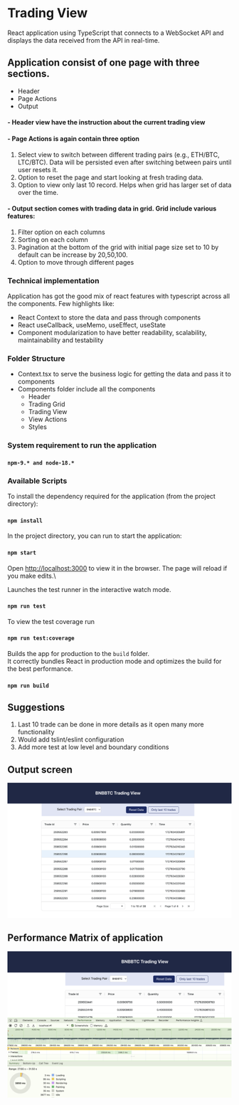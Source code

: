 # Trading View

React application using TypeScript that connects to a WebSocket API and displays the data received from the API in real-time.

## Application consist of one page with three sections.

- Header
- Page Actions
- Output

#### - Header view have the instruction about the current trading view

#### - Page Actions is again contain three option

1. Select view to switch between different trading pairs (e.g., ETH/BTC, LTC/BTC). Data will be persisted even after switching between pairs until user resets it.
2. Option to reset the page and start looking at fresh trading data.
3. Option to view only last 10 record. Helps when grid has larger set of data over the time.

#### - Output section comes with trading data in grid. Grid include various features:

1. Filter option on each columns
2. Sorting on each column
3. Pagination at the bottom of the grid with initial page size set to 10 by default can be increase by 20,50,100.
4. Option to move through different pages

### Technical implementation

Application has got the good mix of react features with typescript across all the components. Few highlights like:

- React Context to store the data and pass through components
- React useCallback, useMemo, useEffect, useState
- Component modularization to have better readability, scalability, maintainability and testability

### Folder Structure

- Context.tsx to serve the business logic for getting the data and pass it to components
- Components folder include all the components
  - Header
  - Trading Grid
  - Trading View
  - View Actions
  - Styles

### System requirement to run the application

#### `npm-9.* and node-18.*`

### Available Scripts

To install the dependency required for the application (from the project directory):

#### `npm install`

In the project directory, you can run to start the application:

#### `npm start`

Open [http://localhost:3000](http://localhost:3000) to view it in the browser. The page will reload if you make edits.\

Launches the test runner in the interactive watch mode.

#### `npm run test`

To view the test coverage run

#### `npm run test:coverage`

Builds the app for production to the `build` folder.\
It correctly bundles React in production mode and optimizes the build for the best performance.

#### `npm run build`

## Suggestions

1. Last 10 trade can be done in more details as it open many more functionality
2. Would add tslint/eslint configuration
3. Add more test at low level and boundary conditions

## Output screen

![Page View](OutputScreen.png)

## Performance Matrix of application

![Performance View](PerformanceMatrix.png)
